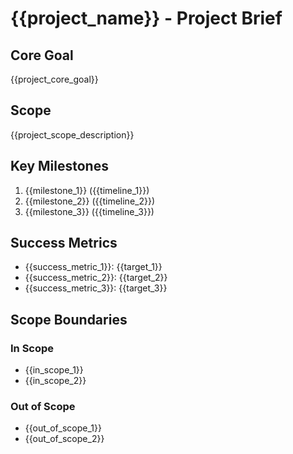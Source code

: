 <!--
template_type: state
recommended_model: medium
projectID: "{{project_id}}"
version: "0.1.0"
lastUpdated: "{{timestamp}}"
templateVersion: "1.0"
fileType: "projectbrief"
-->

# {{project_name}} - Project Brief

## Core Goal
{{project_core_goal}}

## Scope
{{project_scope_description}}

## Key Milestones
1. {{milestone_1}} ({{timeline_1}})
2. {{milestone_2}} ({{timeline_2}})
3. {{milestone_3}} ({{timeline_3}})

## Success Metrics
- {{success_metric_1}}: {{target_1}}
- {{success_metric_2}}: {{target_2}}
- {{success_metric_3}}: {{target_3}}

## Scope Boundaries
### In Scope
- {{in_scope_1}}
- {{in_scope_2}}

### Out of Scope
- {{out_of_scope_1}}
- {{out_of_scope_2}}
